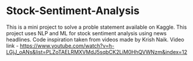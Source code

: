 # Stock-Sentiment-Analysis
This is a mini project to solve a proble statement available on Kaggle. This project uses NLP and ML for stock sentiment analysis using news headlines.
Code inspiration taken from videos made by Krish Naik. Video link - https://www.youtube.com/watch?v=h-LGjJ_oANs&list=PLZoTAELRMXVMdJ5sqbCK2LiM0HhQVWNzm&index=12
